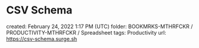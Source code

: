 # CSV Schema

created: February 24, 2022 1:17 PM (UTC)
folder: BOOKMRKS-MTHRFCKR / PRODUCTIVITY-MTHRFCKR / Spreadsheet
tags: Productivity
url: https://csv-schema.surge.sh